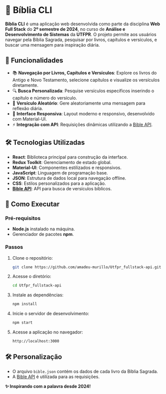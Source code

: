 # 📖 Bíblia CLI

**Bíblia CLI** é uma aplicação web desenvolvida como parte da disciplina **Web Full Stack** do **2º semestre de 2024**, no curso de **Análise e Desenvolvimento de Sistemas** da **UTFPR**. O projeto permite aos usuários navegar pela Bíblia Sagrada, pesquisar por livros, capítulos e versículos, e buscar uma mensagem para inspiração diária. 

## 🚀 Funcionalidades

- 📚 **Navegação por Livros, Capítulos e Versículos**: Explore os livros do Antigo e Novo Testamento, selecione capítulos e visualize os versículos diretamente.
- 🔍 **Busca Personalizada**: Pesquise versículos específicos inserindo o capítulo e número do versículo.
- 🎲 **Versículo Aleatório**: Gere aleatoriamente uma mensagem para reflexão diária.
- 🎨 **Interface Responsiva**: Layout moderno e responsivo, desenvolvido com Material-UI.
- ⚡ **Integração com API**: Requisições dinâmicas utilizando a [Bible API](https://bible-api.com/).



## 🛠️ Tecnologias Utilizadas

- **React**: Biblioteca principal para construção da interface.
- **Redux Toolkit**: Gerenciamento de estado global.
- **Material-UI**: Componentes estilizados e responsivos.
- **JavaScript**: Linguagem de programação base.
- **JSON**: Estrutura de dados local para navegação offline.
- **CSS**: Estilos personalizados para a aplicação.
- **[Bible API](https://bible-api.com/)**: API para busca de versículos bíblicos.



## 📖 Como Executar

### Pré-requisitos

- **Node.js** instalado na máquina.
- Gerenciador de pacotes **npm**.

### Passos

1. Clone o repositório:
   ```bash
   git clone https://github.com/amadeu-murillo/Utfpr_fullstack-api.git
   ```
2. Acesse o diretório:
   ```bash
   cd Utfpr_fullstack-api
   ```
3. Instale as dependências:
   ```bash
   npm install
   ```
4. Inicie o servidor de desenvolvimento:
   ```bash
   npm start
   ```
5. Acesse a aplicação no navegador:
   ```
   http://localhost:3000
   ```


## 🛠️ Personalização

- O arquivo `bible.json` contém os dados de cada livro da Bíblia Sagrada.
- A [Bible API](https://bible-api.com/) é utilizada para as requisições.

**✨ Inspirando com a palavra desde 2024!**
